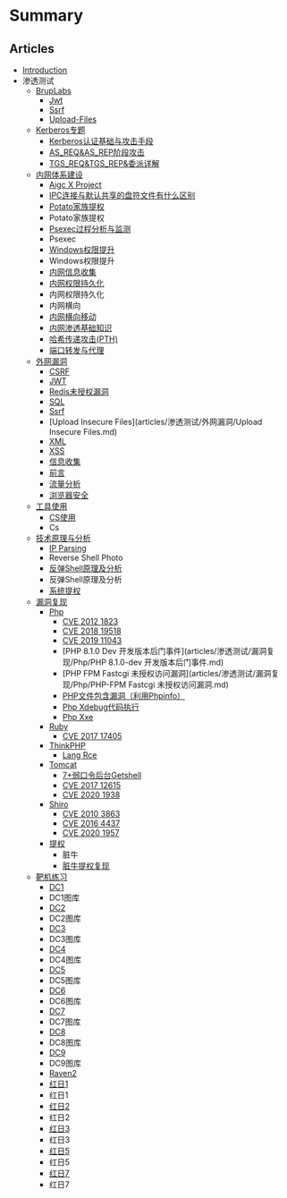 # Summary

## Articles
* [Introduction](README.md)
* 渗透测试
    * [BrupLabs](articles/渗透测试/bruplabs/)
        * [Jwt](articles/渗透测试/bruplabs/Jwt.md)
        * [Ssrf](articles/渗透测试/bruplabs/Ssrf.md)
        * [Upload-Files](articles/渗透测试/bruplabs/upload-files.md)
    * [Kerberos专题](articles/渗透测试/Kerbros专题/)
        * [Kerberos认证基础与攻击手段](articles/渗透测试/Kerberos专题/Kerberos认证基础.md)
        * [AS_REQ&AS_REP阶段攻击](articles/渗透测试/Kerberos专题/AS_REQ&AS_REP阶段攻击.md)
        * [TGS_REQ&TGS_REP&委派详解](articles/渗透测试/Kerberos专题/TGS_REQ&TGS_REP阶段详解.md)
    * [内网体系建设](articles/渗透测试/内网体系建设/)
        * [Aigc X Project](articles/渗透测试/内网体系建设/Aigc-X-project.md)
        * [IPC连接与默认共享的盘符文件有什么区别](articles/渗透测试/内网体系建设/IPC连接与默认共享的盘符文件有什么区别.md)
        * [Potato家族提权](articles/渗透测试/内网体系建设/Potato家族提权.md)
        * Potato家族提权
        * [Psexec过程分析与监测](articles/渗透测试/内网体系建设/Psexec过程分析与监测.md)
        * Psexec
        * [Windows权限提升](articles/渗透测试/内网体系建设/windows权限提升.md)
        * Windows权限提升
        * [内网信息收集](articles/渗透测试/内网体系建设/内网信息收集.md)
        * [内网权限持久化](articles/渗透测试/内网体系建设/内网权限持久化.md)
        * 内网权限持久化
        * 内网横向
        * [内网横向移动](articles/渗透测试/内网体系建设/内网横向移动.md)
        * [内网渗透基础知识](articles/渗透测试/内网体系建设/内网渗透基础知识.md)
        * [哈希传递攻击(PTH)](articles/渗透测试/内网体系建设/哈希传递攻击(PTH).md)
        * [端口转发与代理](articles/渗透测试/内网体系建设/端口转发与代理.md)
    * [外网漏洞](articles/渗透测试/外网漏洞/)
        * [CSRF](articles/渗透测试/外网漏洞/CSRF.md)
        * [JWT](articles/渗透测试/外网漏洞/JWT.md)
        * [Redis未授权漏洞](articles/渗透测试/外网漏洞/Redis未授权漏洞.md)
        * [SQL](articles/渗透测试/外网漏洞/SQL.md)
        * [Ssrf](articles/渗透测试/外网漏洞/Ssrf.md)
        * [Upload Insecure Files](articles/渗透测试/外网漏洞/Upload Insecure Files.md)
        * [XML](articles/渗透测试/外网漏洞/XML.md)
        * [XSS](articles/渗透测试/外网漏洞/XSS.md)
        * [信息收集](articles/渗透测试/外网漏洞/信息收集.md)
        * [前言](articles/渗透测试/外网漏洞/前言.md)
        * [流量分析](articles/渗透测试/外网漏洞/流量分析.md)
        * [浏览器安全](articles/渗透测试/外网漏洞/浏览器安全.md)
    * [工具使用](articles/渗透测试/工具使用/)
        * [CS使用](articles/渗透测试/工具使用/CS使用.md)
        * Cs
    * [技术原理与分析](articles/渗透测试/技术原理与分析/)
        * [IP Parsing](articles/渗透测试/技术原理与分析/IP_parsing.md)
        * Reverse Shell Photo
        * [反弹Shell原理及分析](articles/渗透测试/技术原理与分析/反弹shell原理及分析.md)
        * 反弹Shell原理及分析
        * [系统提权](articles/渗透测试/技术原理与分析/系统提权.md)
    * [漏洞复现](articles/渗透测试/漏洞复现/)
        * [Php](articles/渗透测试/漏洞复现/Php/)
            * [CVE 2012 1823](articles/渗透测试/漏洞复现/Php/CVE-2012-1823.md)
            * [CVE 2018 19518](articles/渗透测试/漏洞复现/Php/CVE-2018-19518.md)
            * [CVE 2019 11043](articles/渗透测试/漏洞复现/Php/CVE-2019-11043.md)
            * [PHP 8.1.0 Dev 开发版本后门事件](articles/渗透测试/漏洞复现/Php/PHP 8.1.0-dev 开发版本后门事件.md)
            * [PHP FPM Fastcgi 未授权访问漏洞](articles/渗透测试/漏洞复现/Php/PHP-FPM Fastcgi 未授权访问漏洞.md)
            * [PHP文件包含漏洞（利用Phpinfo）](articles/渗透测试/漏洞复现/Php/PHP文件包含漏洞（利用phpinfo）.md)
            * [Php Xdebug代码执行](articles/渗透测试/漏洞复现/Php/php-xdebug代码执行.md)
            * [Php Xxe](articles/渗透测试/漏洞复现/Php/php-xxe.md)
        * [Ruby](articles/渗透测试/漏洞复现/Ruby/)
            * [CVE 2017 17405](articles/渗透测试/漏洞复现/Ruby/CVE-2017-17405.md)
        * [ThinkPHP](articles/渗透测试/漏洞复现/ThinkPHP/)
            * [Lang Rce](articles/渗透测试/漏洞复现/ThinkPHP/lang-rce.md)
        * [Tomcat](articles/渗透测试/漏洞复现/Tomcat/)
            * [7+弱口令后台Getshell](articles/渗透测试/漏洞复现/Tomcat/7+弱口令后台getshell.md)
            * [CVE 2017 12615](articles/渗透测试/漏洞复现/Tomcat/CVE-2017-12615.md)
            * [CVE 2020 1938](articles/渗透测试/漏洞复现/Tomcat/CVE-2020-1938.md)
        * [Shiro](articles/渗透测试/漏洞复现/shiro/)
            * [CVE 2010 3863](articles/渗透测试/漏洞复现/shiro/CVE-2010-3863.md)
            * [CVE 2016 4437](articles/渗透测试/漏洞复现/shiro/CVE-2016-4437.md)
            * [CVE 2020 1957](articles/渗透测试/漏洞复现/shiro/CVE-2020-1957.md)
        * [提权](articles/渗透测试/漏洞复现/提权/)
            * 脏牛
            * [脏牛提权复现](articles/渗透测试/漏洞复现/提权/脏牛提权复现.md)
    * [靶机练习](articles/渗透测试/靶机练习/)
        * [DC1](articles/渗透测试/靶机练习/DC1.md)
        * DC1图库
        * [DC2](articles/渗透测试/靶机练习/DC2.md)
        * DC2图库
        * [DC3](articles/渗透测试/靶机练习/DC3.md)
        * DC3图库
        * [DC4](articles/渗透测试/靶机练习/DC4.md)
        * DC4图库
        * [DC5](articles/渗透测试/靶机练习/DC5.md)
        * DC5图库
        * [DC6](articles/渗透测试/靶机练习/DC6.md)
        * DC6图库
        * [DC7](articles/渗透测试/靶机练习/DC7.md)
        * DC7图库
        * [DC8](articles/渗透测试/靶机练习/DC8.md)
        * DC8图库
        * [DC9](articles/渗透测试/靶机练习/DC9.md)
        * DC9图库
        * [Raven2](articles/渗透测试/靶机练习/Raven2.md)
        * [红日1](articles/渗透测试/靶机练习/红日1.md)
        * 红日1
        * [红日2](articles/渗透测试/靶机练习/红日2.md)
        * 红日2
        * [红日3](articles/渗透测试/靶机练习/红日3.md)
        * 红日3
        * [红日5](articles/渗透测试/靶机练习/红日5.md)
        * 红日5
        * [红日7](articles/渗透测试/靶机练习/红日7.md)
        * 红日7


